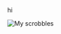 hi <insert simpsons quote>

![My scrobbles](https://lastfm-recently-played.vercel.app/api?user=griffin_ht)
